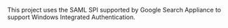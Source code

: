 This project uses the SAML SPI supported by Google Search Appliance to support Windows Integrated Authentication.